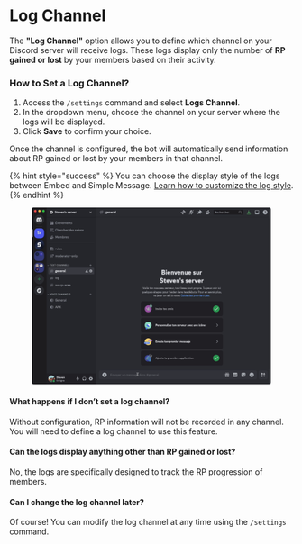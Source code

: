 # Log Channel

The **"Log Channel"** option allows you to define which channel on your Discord server will receive logs. These logs display only the number of **RP gained or lost** by your members based on their activity.

### **How to Set a Log Channel?**

1. Access the `/settings` command and select **Logs Channel**.
2. In the dropdown menu, choose the channel on your server where the logs will be displayed.
3. Click **Save** to confirm your choice.

Once the channel is configured, the bot will automatically send information about RP gained or lost by your members in that channel.

{% hint style="success" %}
You can choose the display style of the logs between Embed and Simple Message. [Learn how to customize the log style](type-de-logs.md).
{% endhint %}

<figure><img src="../../.gitbook/assets/salon-de-log.gif" alt=""><figcaption></figcaption></figure>

#### **What happens if I don’t set a log channel?**

Without configuration, RP information will not be recorded in any channel. You will need to define a log channel to use this feature.

#### **Can the logs display anything other than RP gained or lost?**

No, the logs are specifically designed to track the RP progression of members.

#### **Can I change the log channel later?**

Of course! You can modify the log channel at any time using the `/settings` command.
